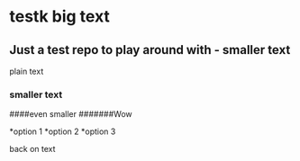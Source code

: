 # testk big text
## Just a test repo to play around with   - smaller text
plain text
### smaller text
####even smaller
#######Wow

*option 1
*option 2
*option 3

back on text
